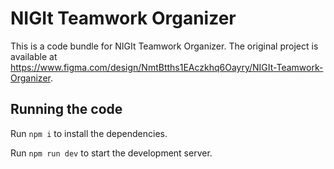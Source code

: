 
  # NIGIt Teamwork Organizer

  This is a code bundle for NIGIt Teamwork Organizer. The original project is available at https://www.figma.com/design/NmtBtths1EAczkhq6Oayry/NIGIt-Teamwork-Organizer.

  ## Running the code

  Run `npm i` to install the dependencies.

  Run `npm run dev` to start the development server.
  